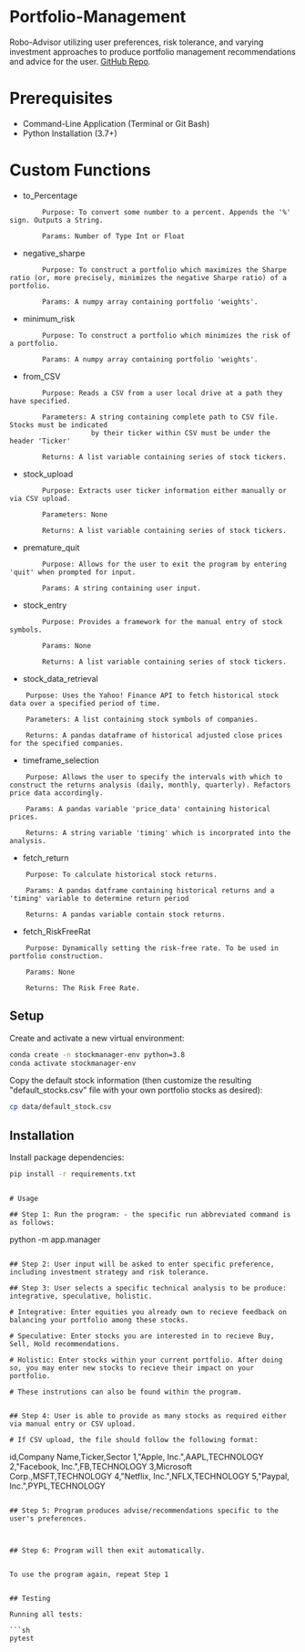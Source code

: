 # Portfolio-Management
Robo-Advisor utilizing user preferences, risk tolerance, and varying investment approaches to produce portfolio management recommendations and advice for the user. [GitHub Repo](https://github.com/antoniogriffith/Portfolio-Management).


# Prerequisites
* Command-Line Application (Terminal or Git Bash)
* Python Installation (3.7+)

# Custom Functions
* to_Percentage
```
        Purpose: To convert some number to a percent. Appends the '%' sign. Outputs a String.
        
        Params: Number of Type Int or Float 
```
* negative_sharpe
```
        Purpose: To construct a portfolio which maximizes the Sharpe ratio (or, more precisely, minimizes the negative Sharpe ratio) of a portfolio.

        Params: A numpy array containing portfolio 'weights'.
```
* minimum_risk
```
        Purpose: To construct a portfolio which minimizes the risk of a portfolio.

        Params: A numpy array containing portfolio 'weights'.
```
* from_CSV
```
        Purpose: Reads a CSV from a user local drive at a path they have specified.

        Parameters: A string containing complete path to CSV file. Stocks must be indicated 
                    by their ticker within CSV must be under the header 'Ticker'

        Returns: A list variable containing series of stock tickers.
```
* stock_upload
``` 
        Purpose: Extracts user ticker information either manually or via CSV upload.

        Parameters: None

        Returns: A list variable containing series of stock tickers.
```
* premature_quit
```
        Purpose: Allows for the user to exit the program by entering 'quit' when prompted for input.

        Params: A string containing user input.
```
* stock_entry
```
        Purpose: Provides a framework for the manual entry of stock symbols.

        Params: None

        Returns: A list variable containing series of stock tickers.
```
* stock_data_retrieval
```
    Purpose: Uses the Yahoo! Finance API to fetch historical stock data over a specified period of time.

    Parameters: A list containing stock symbols of companies.

    Returns: A pandas dataframe of historical adjusted close prices for the specified companies.
```
* timeframe_selection
```
    Purpose: Allows the user to specify the intervals with which to construct the returns analysis (daily, monthly, quarterly). Refactors price data accordingly.

    Params: A pandas variable 'price_data' containing historical prices.

    Returns: A string variable 'timing' which is incorprated into the analysis.
```
* fetch_return
```
    Purpose: To calculate historical stock returns.

    Params: A pandas datframe containing historical returns and a 'timing' variable to determine return period

    Returns: A pandas variable contain stock returns. 
```
* fetch_RiskFreeRat
```
    Purpose: Dynamically setting the risk-free rate. To be used in portfolio construction.

    Params: None

    Returns: The Risk Free Rate.
```


## Setup

Create and activate a new virtual environment:

```sh
conda create -n stockmanager-env python=3.8
conda activate stockmanager-env
```

Copy the default stock information (then customize the resulting "default_stocks.csv" file with your own portfolio stocks as desired):

```sh
cp data/default_stock.csv
```

## Installation

Install package dependencies:

```sh
pip install -r requirements.txt
```

```

# Usage 

## Step 1: Run the program: - the specific run abbreviated command is as follows:

```
python -m app.manager
```

## Step 2: User input will be asked to enter specific preference, including investment strategy and risk tolerance.

## Step 3: User selects a specific technical analysis to be produce: integrative, speculative, holistic.

# Integrative: Enter equities you already own to recieve feedback on balancing your portfolio among these stocks.

# Speculative: Enter stocks you are interested in to recieve Buy, Sell, Hold recommendations.

# Holistic: Enter stocks within your current portfolio. After doing so, you may enter new stocks to recieve their impact on your portfolio.

# These instrutions can also be found within the program.


## Step 4: User is able to provide as many stocks as required either via manual entry or CSV upload.

# If CSV upload, the file should follow the following format:
```
id,Company Name,Ticker,Sector
1,"Apple, Inc.",AAPL,TECHNOLOGY
2,"Facebook, Inc.",FB,TECHNOLOGY
3,Microsoft Corp.,MSFT,TECHNOLOGY
4,"Netflix, Inc.",NFLX,TECHNOLOGY
5,"Paypal, Inc.",PYPL,TECHNOLOGY
```

## Step 5: Program produces advise/recommendations specific to the user's preferences.



## Step 6: Program will then exit automatically.


To use the program again, repeat Step 1


## Testing

Running all tests:

```sh
pytest
```